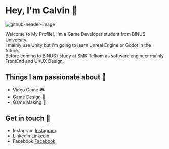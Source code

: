 # Hey, I'm Calvin 👋
![github-header-image](https://github.com/Calvinking2/Calvinking2/assets/54987031/932b0835-e676-42d8-8654-7c59aa690eb0)

Welcome to My Profile!, I'm a Game Developer student from BINUS University.<br>
I mainly use Unity but i'm going to learn Unreal Engine or Godot in the future.<br>
Before coming to BINUS i study at SMK Telkom as software engineer mainly FrontEnd and UI/UX Design.

## Things I am passionate about :roller_coaster:

- Video Game  :video_game:
- Game Design :game_die:
- Game Making :space_invader:

## Get in touch :rocket:

- Instagram  [Instagram](https://www.instagram.com/calvinking2/).
- Linkedin [Linkedin](https://www.linkedin.com/in/calvin-198806291/).
- Facebook [Facebook](https://www.facebook.com/calvin.joe.3363/)
<!--
**Calvinking2/Calvinking2** is a ✨ _special_ ✨ repository because its `README.md` (this file) appears on your GitHub profile.

Here are some ideas to get you started:

- 🔭 I’m currently working on ...
- 🌱 I’m currently learning ...
- 👯 I’m looking to collaborate on ...
- 🤔 I’m looking for help with ...
- 💬 Ask me about ...
- 📫 How to reach me: ...
- 😄 Pronouns: ...
- ⚡ Fun fact: ...
-->
